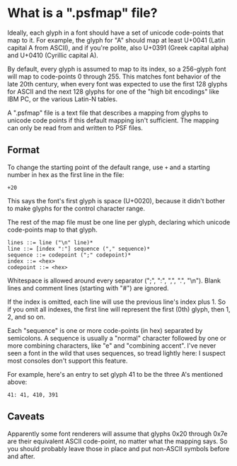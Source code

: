 # What is a ".psfmap" file?

Ideally, each glyph in a font should have a set of unicode code-points that map to it. For example, the glyph for "A" should map at least U+0041 (Latin capital A from ASCII), and if you're polite, also U+0391 (Greek capital alpha) and U+0410 (Cyrillic capital A).

By default, every glyph is assumed to map to its index, so a 256-glyph font will map to code-points 0 through 255. This matches font behavior of the late 20th century, when every font was expected to use the first 128 glyphs for ASCII and the next 128 glyphs for one of the "high bit encodings" like IBM PC, or the various Latin-N tables.

A ".psfmap" file is a text file that describes a mapping from glyphs to unicode code points if this default mapping isn't sufficient. The mapping can only be read from and written to PSF files.

## Format

To change the starting point of the default range, use `+` and a starting number in hex as the first line in the file:

    +20

This says the font's first glyph is space (U+0020), because it didn't bother to make glyphs for the control character range.

The rest of the map file must be one line per glyph, declaring which unicode code-points map to that glyph.

    lines ::= line ("\n" line)*
    line ::= [index ":"] sequence ("," sequence)*
    sequence ::= codepoint (";" codepoint)*
    index ::= <hex>
    codepoint ::= <hex>

Whitespace is allowed around every separator (";", ":", ",", ".", "\n"). Blank lines and comment lines (starting with "#") are ignored.

If the index is omitted, each line will use the previous line's index plus 1. So if you omit all indexes, the first line will represent the first (0th) glyph, then 1, 2, and so on.

Each "sequence" is one or more code-points (in hex) separated by semicolons. A sequence is usually a "normal" character followed by one or more combining characters, like "e" and "combining accent". I've never seen a font in the wild that uses sequences, so tread lightly here: I suspect most consoles don't support this feature.

For example, here's an entry to set glyph 41 to be the three A's mentioned above:

    41: 41, 410, 391

## Caveats

Apparently some font renderers will assume that glyphs 0x20 through 0x7e are their equivalent ASCII code-point, no matter what the mapping says. So you should probably leave those in place and put non-ASCII symbols before and after.
